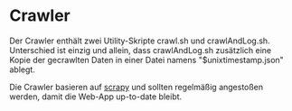 Crawler
=======

Der Crawler enthält zwei Utility-Skripte crawl.sh und crawlAndLog.sh. Unterschied ist einzig und allein, dass crawlAndLog.sh zusätzlich eine Kopie der gecrawlten Daten in einer Datei namens "$unixtimestamp.json" ablegt.

Die Crawler basieren auf [scrapy](http://scrapy.org) und sollten regelmäßig angestoßen werden, damit die Web-App up-to-date bleibt.
